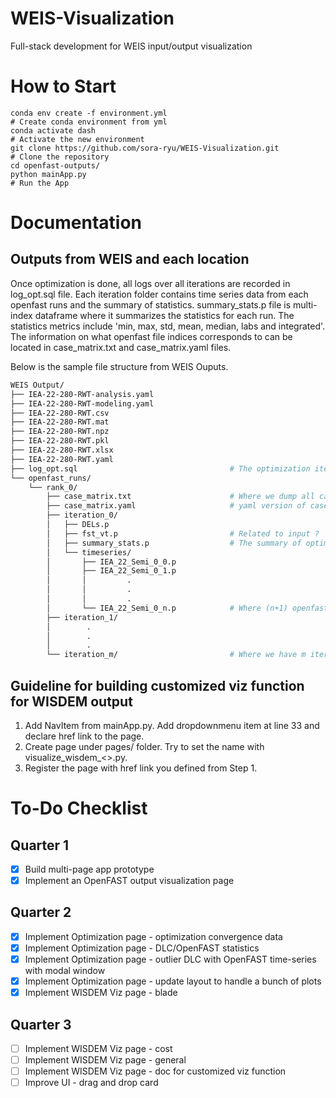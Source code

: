 # WEIS-Visualization
Full-stack development for WEIS input/output visualization

# How to Start
```
conda env create -f environment.yml                                   # Create conda environment from yml
conda activate dash                                                   # Activate the new environment
git clone https://github.com/sora-ryu/WEIS-Visualization.git          # Clone the repository
cd openfast-outputs/
python mainApp.py                                                     # Run the App
```

# Documentation
## Outputs from WEIS and each location
Once optimization is done, all logs over all iterations are recorded in log_opt.sql file. Each iteration folder contains time series data from each openfast runs and the summary of statistics. summary_stats.p file is multi-index dataframe where it summarizes the statistics for each run. The statistics metrics include 'min, max, std, mean, median, labs and integrated'. The information on what openfast file indices corresponds to can be located in case_matrix.txt and case_matrix.yaml files.

Below is the sample file structure from WEIS Ouputs.

```bash
WEIS Output/
├── IEA-22-280-RWT-analysis.yaml
├── IEA-22-280-RWT-modeling.yaml
├── IEA-22-280-RWT.csv
├── IEA-22-280-RWT.mat
├── IEA-22-280-RWT.npz
├── IEA-22-280-RWT.pkl
├── IEA-22-280-RWT.xlsx
├── IEA-22-280-RWT.yaml
├── log_opt.sql                                  # The optimization iteration logs generated from openmdao
└── openfast_runs/
    └── rank_0/
        ├── case_matrix.txt                      # Where we dump all cases for the iterations
        ├── case_matrix.yaml                     # yaml version of case_matrix.txt
        ├── iteration_0/
        │   ├── DELs.p
        │   ├── fst_vt.p                         # Related to input ?
        │   ├── summary_stats.p                  # The summary of optimization
        │   └── timeseries/
        │       ├── IEA_22_Semi_0_0.p
        │       ├── IEA_22_Semi_0_1.p
        │       │         .
        │       │         .
        │       │         .
        │       └── IEA_22_Semi_0_n.p            # Where (n+1) openfast runs has been processed
        ├── iteration_1/
        │        .
        │        .
        │        .
        └── iteration_m/                         # Where we have m iterations in this specific weis optimization example
```

## Guideline for building customized viz function for WISDEM output
1. Add NavItem from mainApp.py. Add dropdownmenu item at line 33 and declare href link to the page.
2. Create page under pages/ folder. Try to set the name with visualize_wisdem_<>.py.
3. Register the page with href link you defined from Step 1.

# To-Do Checklist
## Quarter 1
- [x] Build multi-page app prototype
- [x] Implement an OpenFAST output visualization page

## Quarter 2
- [x] Implement Optimization page - optimization convergence data
- [x] Implement Optimization page - DLC/OpenFAST statistics
- [x] Implement Optimization page - outlier DLC with OpenFAST time-series with modal window
- [x] Implement Optimization page - update layout to handle a bunch of plots
- [x] Implement WISDEM Viz page - blade

## Quarter 3
- [ ] Implement WISDEM Viz page - cost
- [ ] Implement WISDEM Viz page - general
- [ ] Implement WISDEM Viz page - doc for customized viz function
- [ ] Improve UI - drag and drop card